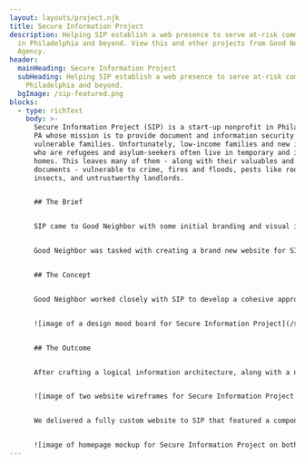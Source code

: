 ```yaml
---
layout: layouts/project.njk
title: Secure Information Project
description: Helping SIP establish a web presence to serve at-risk communities
  in Philadelphia and beyond. View this and other projects from Good Neighbor
  Agency.
header:
  mainHeading: Secure Information Project
  subHeading: Helping SIP establish a web presence to serve at-risk communities in
    Philadelphia and beyond.
  bgImage: /sip-featured.png
blocks:
  - type: richText
    body: >-
      Secure Information Project (SIP) is a start-up nonprofit in Philadelphia,
      PA whose mission is to provide document and information security to
      vulnerable families. Unfortunately, low-income families and new immigrants
      who are refugees and asylum-seekers often live in temporary and insecure
      homes. This leaves many of them - along with their valuables and critical
      documents - vulnerable to crime, fires and floods, pests like rodents and
      insects, and untrustworthy landlords.


      ## The Brief


      SIP came to Good Neighbor with some initial branding and visual identity assets (e.g. logo, colors, and typography), but needed to establish an online presence in order to spread the word about their efforts. They had a simple one-page website, but it was failing to clearly communicate SIP's mission and vision. It also wasn't easy to update or fully responsive.


      Good Neighbor was tasked with creating a brand new website for SIP from the ground up.


      ## The Concept


      Good Neighbor worked closely with SIP to develop a cohesive approach to building their online presence, starting with a custom-designed website that would be both flexible and future-proof. We selected imagery that was powerful and emotional, paired with a bold yellow frame to focus attention and highlight the human aspect of SIP's mission.


      ![image of a design mood board for Secure Information Project](/sip-mood-board.png)


      ## The Outcome


      After crafting a logical information architecture, along with a navigational flowchart and sitemap, we moved into developing wireframes that took advantage of a component-based approach to creating pages for the web. To enabled the team at SIP to take over management of their site and make content edits and updates on their own, we also laid out a roadmap and requirements to pair our custom design with a user-friendly CMS (content management system).


      ![image of two website wireframes for Secure Information Project with a yellow background](/sip-wireframes.png)


      We delivered a fully custom website to SIP that featured a component-driven approach to content creation. This allowed editors to mix and match different components to easily create customized pages. The website is fully responsive and extremely performant due to the fact that we did not use any bulky frameworks and limited 3rd part resources.


      ![image of homepage mockup for Secure Information Project on both desktop and mobile devices](/sip-mockups.png)
---
```

